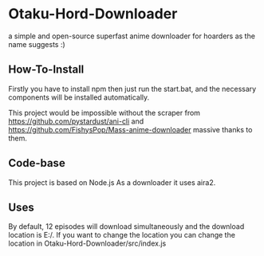 # Otaku-Hord-Downloader
a simple and open-source superfast anime downloader for hoarders as the name suggests :)

## How-To-Install
Firstly you have to install npm then just run the start.bat, and the necessary components will be installed automatically.

This project would be impossible without the scraper from https://github.com/pystardust/ani-cli and https://github.com/FishysPop/Mass-anime-downloader massive thanks to them.

## Code-base
This project is based on Node.js
As a downloader it uses aira2.

## Uses
By default, 12 episodes will download simultaneously and the download location is E:/.
If you want to change the location you can change the location in Otaku-Hord-Downloader/src/index.js
